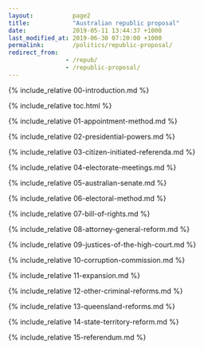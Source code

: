 ```yaml
---
layout:           page2
title:            "Australian republic proposal"
date:             2019-05-11 13:44:37 +1000
last_modified_at: 2019-06-30 07:20:00 +1000
permalink:        /politics/republic-proposal/
redirect_from:
                - /repub/
                - /republic-proposal/
---
```


{% include_relative 00-introduction.md %}

{% include_relative toc.html %}

{% include_relative 01-appointment-method.md %}

{% include_relative 02-presidential-powers.md %}

{% include_relative 03-citizen-initiated-referenda.md %}

{% include_relative 04-electorate-meetings.md %}

{% include_relative 05-australian-senate.md %}

{% include_relative 06-electoral-method.md %}

{% include_relative 07-bill-of-rights.md %}

{% include_relative 08-attorney-general-reform.md %}

{% include_relative 09-justices-of-the-high-court.md %}

{% include_relative 10-corruption-commission.md %}

{% include_relative 11-expansion.md %}

{% include_relative 12-other-criminal-reforms.md %}

{% include_relative 13-queensland-reforms.md %}

{% include_relative 14-state-territory-reform.md %}

{% include_relative 15-referendum.md %}